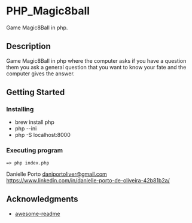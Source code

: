 # PHP_Magic8ball

Game Magic8Ball in php.

## Description

Game Magic8Ball in php where the computer asks if you have a question them you ask a general question that you want to know your fate and the computer gives the answer.

## Getting Started

### Installing

* brew install php
* php --ini
* php -S localhost:8000


### Executing program

```
=> php index.php

```
Danielle Porto
daniportoliver@gmail.com
https://www.linkedin.com/in/danielle-porto-de-oliveira-42b81b2a/


## Acknowledgments
* [awesome-readme](https://github.com/matiassingers/awesome-readme)
